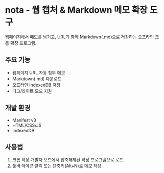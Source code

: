 # nota - 웹 캡처 & Markdown 메모 확장 도구

웹페이지에서 메모를 남기고, URL과 함께 Markdown(.md)으로 저장하는 오프라인 크롬 확장 프로그램.

## 주요 기능
- 웹페이지 URL 자동 첨부 메모
- Markdown(.md) 다운로드
- 오프라인 IndexedDB 저장
- 다크/라이트 모드 지원

## 개발 환경
- Manifest v3
- HTML/CSS/JS
- IndexedDB

## 사용법
1. 크롬 확장 개발자 모드에서 압축해제된 확장 프로그램으로 로드
2. 툴바 아이콘 클릭 또는 단축키(Alt+N)로 메모 작성 